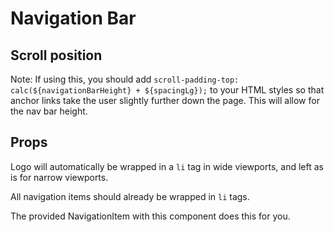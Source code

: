 # Navigation Bar

## Scroll position

Note: If using this, you should add `scroll-padding-top: calc(${navigationBarHeight} + ${spacingLg});` to your HTML styles so that anchor links take the user slightly further down the page. This will allow for the nav bar height.

## Props

Logo will automatically be wrapped in a `li` tag in wide viewports, and left as is for narrow viewports.

All navigation items should already be wrapped in `li` tags.

The provided NavigationItem with this component does this for you.
